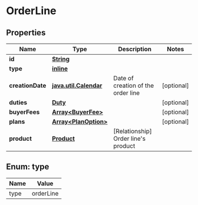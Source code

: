 
# OrderLine

## Properties
Name | Type | Description | Notes
------------ | ------------- | ------------- | -------------
**id** | [**String**](String.md) |  | 
**type** | [**inline**](#Type) |  | 
**creationDate** | [**java.util.Calendar**](java.util.Calendar.md) | Date of creation of the order line |  [optional]
**duties** | [**Duty**](Duty.md) |  |  [optional]
**buyerFees** | [**Array&lt;BuyerFee&gt;**](BuyerFee.md) |  |  [optional]
**plans** | [**Array&lt;PlanOption&gt;**](PlanOption.md) |  |  [optional]
**product** | [**Product**](Product.md) | [Relationship] Order line&#39;s product | 


<a name="Type"></a>
## Enum: type
Name | Value
---- | -----
type | orderLine




